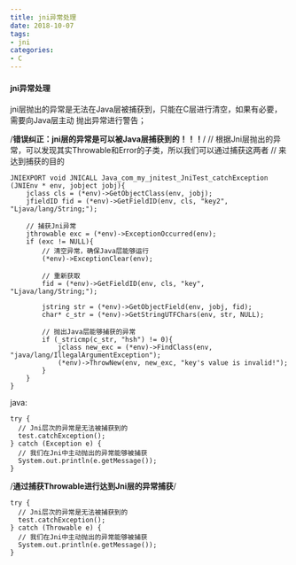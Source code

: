 ```yaml
---
title: jni异常处理
date: 2018-10-07
tags:
- jni
categories:
- C
---
```

<!-- toc -->

#### jni异常处理

jni层抛出的异常是无法在Java层被捕获到，只能在C层进行清空，如果有必要，需要向Java层主动
抛出异常进行警告；

/**错误纠正：jni层的异常是可以被Java层捕获到的！！！**/
// 根据Jni层抛出的异常，可以发现其实Throwable和Error的子类，所以我们可以通过捕获这两者
// 来达到捕获的目的
```
JNIEXPORT void JNICALL Java_com_my_jnitest_JniTest_catchException
(JNIEnv * env, jobject jobj){
	jclass cls = (*env)->GetObjectClass(env, jobj);
	jfieldID fid = (*env)->GetFieldID(env, cls, "key2", "Ljava/lang/String;");

	// 捕获Jni异常
	jthrowable exc = (*env)->ExceptionOccurred(env);
	if (exc != NULL){
		// 清空异常，确保Java层能够运行
		(*env)->ExceptionClear(env);

		// 重新获取
		fid = (*env)->GetFieldID(env, cls, "key", "Ljava/lang/String;");

		jstring str = (*env)->GetObjectField(env, jobj, fid);
		char* c_str = (*env)->GetStringUTFChars(env, str, NULL);

		// 抛出Java层能够捕获的异常
		if (_stricmp(c_str, "hsh") != 0){
			jclass new_exc = (*env)->FindClass(env, "java/lang/IllegalArgumentException");
			(*env)->ThrowNew(env, new_exc, "key's value is invalid!");
		}
	}
}
```

java:
```
try {
  // Jni层次的异常是无法被捕获到的
  test.catchException();
} catch (Exception e) {
  // 我们在Jni中主动抛出的异常能够被捕获
  System.out.println(e.getMessage());
}
```
/**通过捕获Throwable进行达到Jni层的异常捕获**/
```
try {
  // Jni层次的异常是无法被捕获到的
  test.catchException();
} catch (Throwable e) {
  // 我们在Jni中主动抛出的异常能够被捕获
  System.out.println(e.getMessage());
}
```
